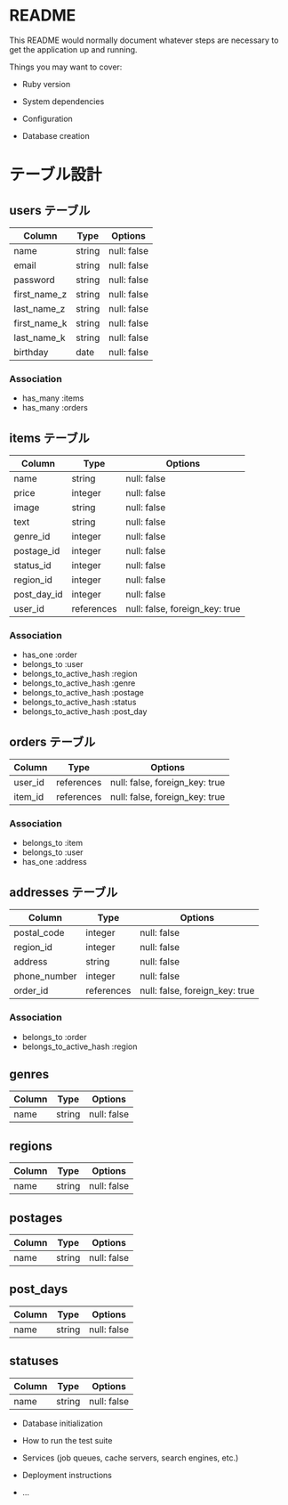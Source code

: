 # README

This README would normally document whatever steps are necessary to get the
application up and running.

Things you may want to cover:

* Ruby version

* System dependencies

* Configuration

* Database creation
# テーブル設計

## users テーブル

| Column       | Type   | Options     |
| --------     | ------ | ----------- |
| name         | string | null: false |
| email        | string | null: false |
| password     | string | null: false |
| first_name_z | string | null: false |
| last_name_z  | string | null: false |
| first_name_k | string | null: false |
| last_name_k  | string | null: false |
| birthday     | date   | null: false |

### Association

- has_many :items
- has_many :orders

## items テーブル

| Column      | Type       | Options                        |
| ------      | ------     | -----------                    |
| name        | string     | null: false                    |
| price       | integer    | null: false                    |
| image       | string     | null: false                    |
| text        | string     | null: false                    |
| genre_id    | integer    | null: false                    |
| postage_id  | integer    | null: false                    |
| status_id   | integer    | null: false                    |
| region_id   | integer    | null: false                    |
| post_day_id | integer    | null: false                    |
| user_id     | references | null: false, foreign_key: true |

### Association

- has_one :order
- belongs_to :user
- belongs_to_active_hash :region
- belongs_to_active_hash :genre
- belongs_to_active_hash :postage
- belongs_to_active_hash :status
- belongs_to_active_hash :post_day

## orders テーブル

| Column    | Type       | Options                        |
| ------    | ------     | -----------                    |
| user_id   | references | null: false, foreign_key: true |
| item_id   | references | null: false, foreign_key: true |

### Association

- belongs_to :item
- belongs_to :user
- has_one :address

## addresses テーブル
| Column       | Type       | Options                        |
| --------     | ------     | -----------                    |
| postal_code  | integer    | null: false                    |
| region_id    | integer    | null: false                    |
| address      | string     | null: false                    |
| phone_number | integer    | null: false                    |
| order_id     | references | null: false, foreign_key: true |

### Association

- belongs_to :order
- belongs_to_active_hash :region

## genres

| Column   | Type   | Options     |
| -------- | ------ | ----------- |
| name     | string | null: false |

## regions

| Column   | Type   | Options     |
| -------- | ------ | ----------- |
| name     | string | null: false |

## postages

| Column   | Type   | Options     |
| -------- | ------ | ----------- |
| name     | string | null: false |

## post_days

| Column   | Type   | Options     |
| -------- | ------ | ----------- |
| name     | string | null: false |

## statuses

| Column   | Type   | Options     |
| -------- | ------ | ----------- |
| name     | string | null: false |


* Database initialization

* How to run the test suite

* Services (job queues, cache servers, search engines, etc.)

* Deployment instructions

* ...
